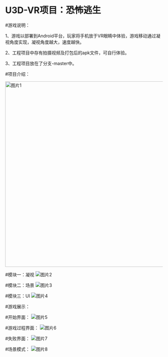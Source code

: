 # U3D-VR项目：恐怖逃生 
#游戏说明： 

  1、游戏以部署到Android平台，玩家将手机放于VR眼睛中体验，游戏移动通过凝视角度实现，凝视角度越大，速度越快。 
  
  2、工程项目中存有拍摄视频及打包后的apk文件，可自行体验。 
  
  3、工程项目放在了分支-master中。 

#项目介绍： 

<img width="592" alt="图片1" src="https://github.com/DomKing-AI/U3D-VR1/assets/145100218/d9a2f281-08db-4cad-bdd6-947f0ba1a242"> 

#模块一：凝视 
![图片2](https://github.com/DomKing-AI/U3D-VR1/assets/145100218/c0805fe0-7b83-4396-9961-98625341e9b8) 

#模块二：场景 
![图片3](https://github.com/DomKing-AI/U3D-VR1/assets/145100218/2f688a2e-144b-45ff-9f42-38c96c2b75fc) 

#模块三：UI 
![图片4](https://github.com/DomKing-AI/U3D-VR1/assets/145100218/5e555ded-861d-437f-b64f-4089fa614cce) 

#游戏展示： 

  #开始界面： 
    ![图片5](https://github.com/DomKing-AI/U3D-VR1/assets/145100218/13774c4e-8aff-4d90-b0b1-37107664c9c1) 

  #游戏过程界面： 
    ![图片6](https://github.com/DomKing-AI/U3D-VR1/assets/145100218/74b84c7d-6849-4594-aec9-e7f77b1aaade) 

  #失败界面： 
    ![图片7](https://github.com/DomKing-AI/U3D-VR1/assets/145100218/7789c105-e81a-4fda-be97-cb6f5866dcd6) 

#场景模式： 
  ![图片8](https://github.com/DomKing-AI/U3D-VR1/assets/145100218/1819aa85-8f4b-465e-aa14-0355cc8e44d7)
